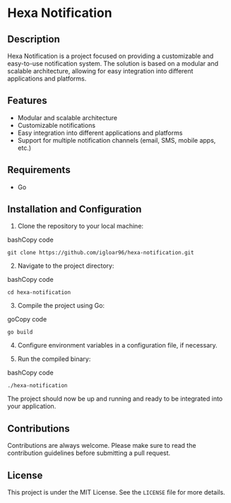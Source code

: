 # Hexa Notification

## Description

Hexa Notification is a project focused on providing a customizable and easy-to-use notification system. The solution is based on a modular and scalable architecture, allowing for easy integration into different applications and platforms.

## Features

-   Modular and scalable architecture
-   Customizable notifications
-   Easy integration into different applications and platforms
-   Support for multiple notification channels (email, SMS, mobile apps, etc.)

## Requirements

-   Go

## Installation and Configuration

1.  Clone the repository to your local machine:

bashCopy code

`git clone https://github.com/igloar96/hexa-notification.git` 

2.  Navigate to the project directory:

bashCopy code

`cd hexa-notification` 

3.  Compile the project using Go:

goCopy code

`go build` 

4.  Configure environment variables in a configuration file, if necessary.
    
5.  Run the compiled binary:
    

bashCopy code

`./hexa-notification` 

The project should now be up and running and ready to be integrated into your application.

## Contributions

Contributions are always welcome. Please make sure to read the contribution guidelines before submitting a pull request.

## License

This project is under the MIT License. See the `LICENSE` file for more details.
